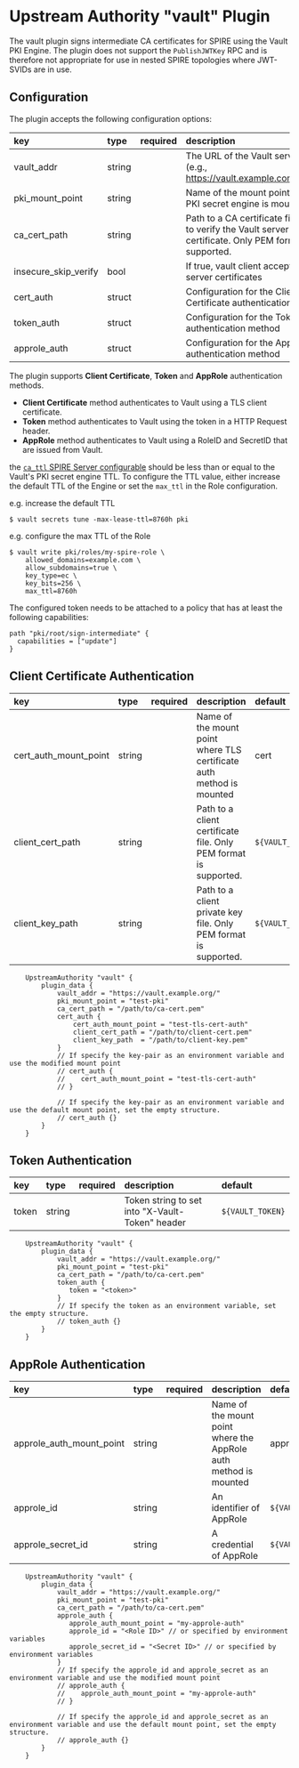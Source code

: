 #  Upstream Authority "vault" Plugin

The vault plugin signs intermediate CA certificates for SPIRE using the Vault PKI Engine.
The plugin does not support the `PublishJWTKey` RPC and is therefore not appropriate for use in nested SPIRE topologies where JWT-SVIDs are in use.

## Configuration

The plugin accepts the following configuration options:

| key | type | required | description | default |
|:----|:-----|:---------|:------------|:--------|
| vault_addr  | string |   | The URL of the Vault server. (e.g., https://vault.example.com:8443/) | `${VAULT_ADDR}` |
| pki_mount_point  | string |  | Name of the mount point where PKI secret engine is mounted | pki |
| ca_cert_path     | string |  | Path to a CA certificate file used to verify the Vault server certificate. Only PEM format is supported. | `${VAULT_CACERT}` |
| insecure_skip_verify  | bool |  | If true, vault client accepts any server certificates | false |
| cert_auth        | struct |  | Configuration for the Client Certificate authentication method | |
| token_auth       | struct |  | Configuration for the Token authentication method | |
| approle_auth     | struct |  | Configuration for the AppRole authentication method | |

The plugin supports **Client Certificate**, **Token** and **AppRole** authentication methods.

- **Client Certificate** method authenticates to Vault using a TLS client certificate.
- **Token** method authenticates to Vault using the token in a HTTP Request header.
- **AppRole** method authenticates to Vault using a RoleID and SecretID that are issued from Vault.

the [`ca_ttl` SPIRE Server configurable](https://github.com/spiffe/spire/blob/master/doc/spire_server.md#server-configuration-file) should be less than or equal to the Vault's PKI secret engine TTL.
To configure the TTL value, either increase the default TTL of the Engine or set the `max_ttl` in the Role configuration.

e.g. increase the default TTL
```
$ vault secrets tune -max-lease-ttl=8760h pki
```

e.g. configure the max TTL of the Role
```
$ vault write pki/roles/my-spire-role \
    allowed_domains=example.com \
    allow_subdomains=true \
    key_type=ec \
    key_bits=256 \
    max_ttl=8760h
```

The configured token needs to be attached to a policy that has at least the following capabilities:

```hcl
path "pki/root/sign-intermediate" {
  capabilities = ["update"]
}
```

## Client Certificate Authentication

| key | type | required | description | default |
|:----|:-----|:---------|:------------|:--------|
| cert_auth_mount_point | string |  | Name of the mount point where TLS certificate auth method is mounted | cert |
| client_cert_path | string | | Path to a client certificate file. Only PEM format is supported. | `${VAULT_CLIENT_CERT}` |
| client_key_path  | string | | Path to a client private key file. Only PEM format is supported. | `${VAULT_CLIENT_KEY}` |

```hcl
    UpstreamAuthority "vault" {
        plugin_data {
            vault_addr = "https://vault.example.org/"
            pki_mount_point = "test-pki"
            ca_cert_path = "/path/to/ca-cert.pem"
            cert_auth {
                cert_auth_mount_point = "test-tls-cert-auth"
                client_cert_path = "/path/to/client-cert.pem"
                client_key_path  = "/path/to/client-key.pem"
            }
            // If specify the key-pair as an environment variable and use the modified mount point
            // cert_auth {
            //    cert_auth_mount_point = "test-tls-cert-auth"
            // }

            // If specify the key-pair as an environment variable and use the default mount point, set the empty structure.
            // cert_auth {}
        }
    }
```
## Token Authentication

| key | type | required | description | default |
|:----|:-----|:---------|:------------|:--------|
| token | string | | Token string to set into "X-Vault-Token" header | `${VAULT_TOKEN}` |


```hcl
    UpstreamAuthority "vault" {
        plugin_data {
            vault_addr = "https://vault.example.org/"
            pki_mount_point = "test-pki"
            ca_cert_path = "/path/to/ca-cert.pem"
            token_auth {
               token = "<token>"
            }
            // If specify the token as an environment variable, set the empty structure.
            // token_auth {}
        }
    }
```
## AppRole Authentication

| key | type | required | description | default |
|:----|:-----|:---------|:------------|:--------|
| approle_auth_mount_point | string | | Name of the mount point where the AppRole auth method is mounted | approle |
| approle_id |string | | An identifier of AppRole | `${VAULT_APPROLE_ID}` |
| approle_secret_id | string | | A credential of AppRole | `${VAULT_APPROLE_SECRET_ID}` |

```hcl
    UpstreamAuthority "vault" {
        plugin_data {
            vault_addr = "https://vault.example.org/"
            pki_mount_point = "test-pki"
            ca_cert_path = "/path/to/ca-cert.pem"
            approle_auth {
               approle_auth_mount_point = "my-approle-auth"
               approle_id = "<Role ID>" // or specified by environment variables
               approle_secret_id = "<Secret ID>" // or specified by environment variables
            }
            // If specify the approle_id and approle_secret as an environment variable and use the modified mount point
            // approle_auth {
            //    approle_auth_mount_point = "my-approle-auth"
            // }

            // If specify the approle_id and approle_secret as an environment variable and use the default mount point, set the empty structure.
            // approle_auth {}
        }
    }
```
